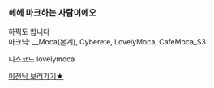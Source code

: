 ### 헤헤 마크하는 사람이에오 
하픽도 합니다\
마크닉: __Moca(본계), Cyberete, LovelyMoca, CafeMoca_S3

디스코드 lovelymoca

<a href="https://github.com/Hightechnyangtoml/Hightechnyangtoml/blob/main/Old-nickname.md">이전닉 보러가기★</a>

